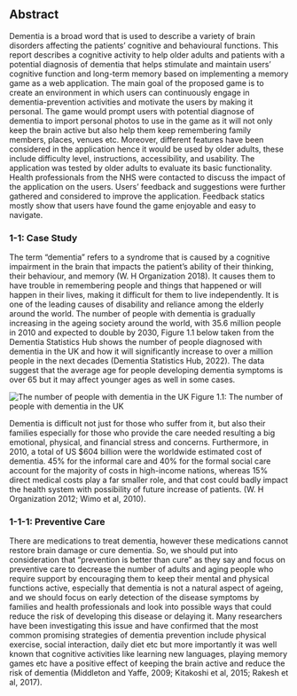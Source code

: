 
## Abstract
Dementia is a broad word that is used to describe a variety of brain disorders affecting the patients’ cognitive and behavioural functions. This report describes a cognitive activity to help older adults and patients with a potential diagnosis of dementia that helps stimulate and maintain users’ cognitive function and long-term memory based on implementing a memory game as a web application. The main goal of the proposed game is to create an environment in which users can continuously engage in dementia-prevention activities and motivate the users by making it personal. The game would prompt users with potential diagnose of dementia to import personal photos to use in the game as it will not only keep the brain active but also help them keep remembering family members, places, venues etc. Moreover, different features have been considered in the application hence it would be used by older adults, these include difficulty level, instructions, accessibility, and usability.
The application was tested by older adults to evaluate its basic functionality. Health professionals from the NHS were contacted to discuss the impact of the application on the users. Users’ feedback and suggestions were further gathered and considered to improve the application. Feedback statics mostly show that users have found the game enjoyable and easy to navigate. 

### 1-1: Case Study
The term “dementia” refers to a syndrome that is caused by a cognitive impairment in the brain that impacts the patient’s ability of their thinking, their behaviour, and memory (W. H Organization 2018). It causes them to have trouble in remembering people and things that happened or will happen in their lives, making it difficult for them to live independently. It is one of the leading causes of disability and reliance among the elderly around the world. The number of people with dementia is gradually increasing in the ageing society around the world, with 35.6 million people in 2010 and expected to double by 2030, Figure 1.1 below taken from the Dementia Statistics Hub shows the number of people diagnosed with dementia in the UK and how it will significantly increase to over a million people in the next decades (Dementia Statistics Hub, 2022). The data suggest that the average age for people developing dementia symptoms is over 65 but it may affect younger ages as well in some cases.
  
 ![The number of people with dementia in the UK](https://dementiastatistics.org/wp-content/uploads/2022/02/prevalence-increase-of-dementia-to-2050.png)
Figure 1.1: The number of people with dementia in the UK

Dementia is difficult not just for those who suffer from it, but also their families especially for those who provide the care needed resulting a big emotional, physical, and financial stress and concerns.  Furthermore, in 2010, a total of US $604 billion were the worldwide estimated cost of dementia. 45% for the informal care and 40% for the formal social care account for the majority of costs in high-income nations, whereas 15% direct medical costs play a far smaller role, and that cost could badly impact the health system with possibility of future increase of patients. (W. H Organization 2012; Wimo et al, 2010). 

### 1-1-1: Preventive Care 
There are medications to treat dementia, however these medications cannot restore brain damage or cure dementia. So, we should put into consideration that “prevention is better than cure” as they say and focus on preventive care to decrease the number of adults and aging people who require support by encouraging them to keep their mental and physical functions active, especially that dementia is not a natural aspect of ageing, and we should focus on early detection of the disease symptoms by families and health professionals and look into possible ways that could reduce the risk of developing this disease or delaying it. Many researchers have been investigating this issue and have confirmed that the most common promising strategies of dementia prevention include physical exercise, social interaction, daily diet etc but more importantly it was well known that cognitive activities like learning new languages, playing memory games etc have a positive effect of keeping the brain active and reduce the risk of dementia (Middleton and Yaffe, 2009; Kitakoshi et al, 2015; Rakesh et al, 2017). 
